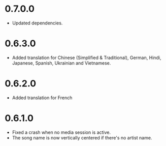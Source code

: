 # 0.7.0.0
- Updated dependencies.

# 0.6.3.0
- Added translation for Chinese (Simplified & Traditional), German, Hindi, Japanese, Spanish, Ukrainian and Vietnamese.

# 0.6.2.0
- Added translation for French

# 0.6.1.0
- Fixed a crash when no media session is active.
- The song name is now vertically centered if there's no artist name.